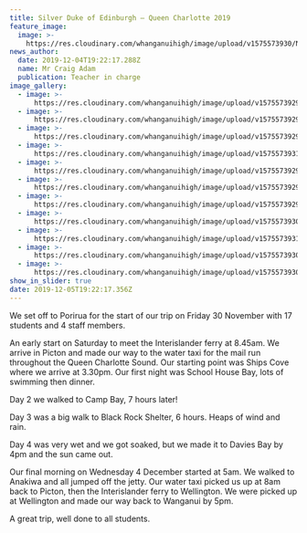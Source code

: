 ```yaml
---
title: Silver Duke of Edinburgh – Queen Charlotte 2019
feature_image:
  image: >-
    https://res.cloudinary.com/whanganuihigh/image/upload/v1575573930/News/78498430_1543578992449691_2939258085878792192_n.jpg
news_author:
  date: 2019-12-04T19:22:17.288Z
  name: Mr Craig Adam
  publication: Teacher in charge
image_gallery:
  - image: >-
      https://res.cloudinary.com/whanganuihigh/image/upload/v1575573929/News/78214242_1543578575783066_2502023435824136192_n.jpg
  - image: >-
      https://res.cloudinary.com/whanganuihigh/image/upload/v1575573929/News/78434191_1543578615783062_3708265971568345088_n.jpg
  - image: >-
      https://res.cloudinary.com/whanganuihigh/image/upload/v1575573929/News/77401452_1543578685783055_6746674416857382912_n.jpg
  - image: >-
      https://res.cloudinary.com/whanganuihigh/image/upload/v1575573931/News/78950161_1543578715783052_2486707174424707072_n.jpg
  - image: >-
      https://res.cloudinary.com/whanganuihigh/image/upload/v1575573929/News/78320020_1543578762449714_5037141351305576448_n.jpg
  - image: >-
      https://res.cloudinary.com/whanganuihigh/image/upload/v1575573929/News/78396995_1543578795783044_3219186539355439104_n.jpg
  - image: >-
      https://res.cloudinary.com/whanganuihigh/image/upload/v1575573929/News/75418943_1543578832449707_7597511776111951872_n.jpg
  - image: >-
      https://res.cloudinary.com/whanganuihigh/image/upload/v1575573930/News/78854449_1543578885783035_6317836659794640896_n.jpg
  - image: >-
      https://res.cloudinary.com/whanganuihigh/image/upload/v1575573931/News/79129951_1543578939116363_4482581616497000448_n.jpg
  - image: >-
      https://res.cloudinary.com/whanganuihigh/image/upload/v1575573930/News/78498430_1543578992449691_2939258085878792192_n.jpg
  - image: >-
      https://res.cloudinary.com/whanganuihigh/image/upload/v1575573930/News/79540643_1543579032449687_5976504570715570176_n.jpg
show_in_slider: true
date: 2019-12-05T19:22:17.356Z
---
```

We set off to Porirua for the start of our trip on Friday 30 November with 17 students and 4 staff members.  

An early start on Saturday to meet the Interislander ferry at 8.45am.  We arrive in Picton and made our way to the water taxi for the mail run throughout the Queen Charlotte Sound.  Our starting point was Ships Cove where we arrive at 3.30pm.  Our first night was School House Bay, lots of swimming then dinner.  

Day 2 we walked to Camp Bay, 7 hours later!  

Day 3 was a big walk to Black Rock Shelter, 6 hours.  Heaps of wind and rain.  

Day 4 was very wet and we got soaked, but we made it to Davies Bay by 4pm and the sun came out.  

Our final morning on Wednesday 4 December started at 5am.  We walked to Anakiwa and all jumped off the jetty. Our water taxi picked us up at 8am back to Picton, then the Interislander ferry to Wellington.  We were picked up at Wellington and made our way back to Wanganui by 5pm.

A great trip, well done to all students.
